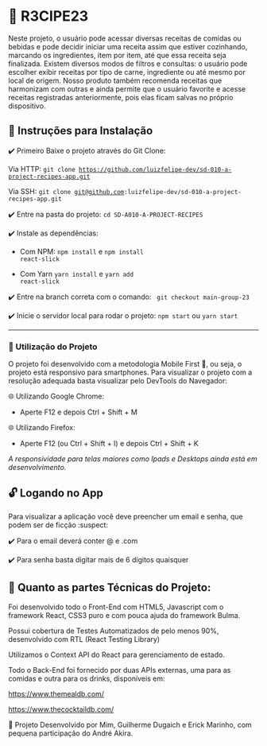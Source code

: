 # :tropical_drink: R3CIPE23

Neste projeto, o usuário pode acessar diversas receitas de comidas ou bebidas e pode decidir iniciar uma receita assim que estiver cozinhando, marcando os ingredientes, item por item, até que essa receita seja finalizada. Existem diversos modos de filtros e consultas: o usuário pode escolher exibir receitas por tipo de carne, ingrediente ou até mesmo por local de origem. Nosso produto também recomenda receitas que harmonizam com outras e ainda permite que o usuário favorite e acesse receitas registradas anteriormente, pois elas ficam salvas no próprio dispositivo.

## :pushpin: Instruções para Instalação

:heavy_check_mark: Primeiro Baixe o projeto através do Git Clone:

Via HTTP: <code>git clone https://github.com/luizfelipe-dev/sd-010-a-project-recipes-app.git</code>

Via SSH: <code>git clone git@github.com:luizfelipe-dev/sd-010-a-project-recipes-app.git</code>
 
:heavy_check_mark: Entre na pasta do projeto:
<code>cd SD-A010-A-PROJECT-RECIPES</code>

:heavy_check_mark: Instale as dependências: 

- Com NPM: <code>npm install</code> e <code>npm install react-slick</code>

- Com Yarn <code>yarn install</code> e <code>yarn add react-slick</code>

:heavy_check_mark: Entre na branch correta com o comando: <code> git checkout main-group-23 </code>

:heavy_check_mark: Inicie o servidor local para rodar o projeto: <code>npm start</code> ou <code>yarn start</code>

----------------------------------------------------------------------------------------
### :pushpin: Utilização do Projeto

O projeto foi desenvolvido com a metodologia Mobile First :iphone:, ou seja, o projeto está responsivo para smartphones.
Para visualizar o projeto com a resolução adequada basta visualizar pelo DevTools do Navegador:

:globe_with_meridians: Utilizando Google Chrome:
- Aperte F12 e depois Ctrl + Shift + M

:globe_with_meridians: Utilizando Firefox:
- Aperte F12 (ou Ctrl + Shift + I) e depois Ctrl + Shift + K

*A responsividade para telas maiores como Ipads e Desktops ainda está em desenvolvimento.*

## :unlock: Logando no App

Para visualizar a aplicação você deve preencher um email e senha, que podem ser de ficção :suspect:

:heavy_check_mark: Para o email deverá conter @ e .com

:heavy_check_mark: Para senha basta digitar mais de 6 dígitos quaisquer

## :hammer: Quanto as partes Técnicas do Projeto:

Foi desenvolvido todo o Front-End com HTML5, Javascript com o framework React, CSS3 puro e com pouca ajuda do framework Bulma.

Possui cobertura de Testes Automatizados de pelo menos 90%, desenvolvido com RTL (React Testing Library)

Utilizamos o Context API do React para gerenciamento de estado.

Todo o Back-End foi fornecido por duas APIs externas, uma para as comidas e outra para os drinks, disponíveis em: 

https://www.themealdb.com/

https://www.thecocktaildb.com/

:man: Projeto Desenvolvido por Mim, Guilherme Dugaich e Erick Marinho, com pequena participação do André Akira.
